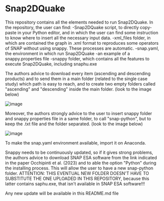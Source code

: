 # Snap2DQuake

This repository contains all the elements needed to run Snap2DQuake.
In the repository, the user can find:
-Snap2DQuake script, to directly copy-paste in your Python editor, and in which the user can find some instruction to know where to insert all the necessary input data.
-xml_files folder, in which are contained the graph in .xml format to reproduces some operators of SNAP without using snappy. These processes are automatic.
-snap.yaml, the environment in which run Snap2DQuake
-an example of a snappy.properties file
-snappy folder, which contains all the features to execute Snap2DQuake, including snaphu.exe


The authors advice to download every item (ascending and descending products) and to send them in a main folder (related to the single case study) which path is easy to reach, and to create two empty folders called "ascending" and "descending" inside the main folder. (look to the image below)

![image](https://github.com/navre6/Snap2DQuake/assets/134698198/3ddadca9-ca74-4778-8bde-ea2e9c7c5fbb)


Moreover, the authors strongly advice to the user to insert snappy folder and snappy properties file in a same folder, to call "snap-python", but to keep the .txt file and the folder separated. (look to the image below)

![image](https://github.com/navre6/Snap2DQuake/assets/134698198/6055817a-cd0c-48d7-922c-eb13cb659fb7)


To make the snap.yaml environment available, import it on Anaconda.

Snappy needs to be continuously updated, so if it gives strong problems, the authors advice to download SNAP ESA software from the link indicated in the paper Occhipinti et al. (2023) and to able the option "Python" during the installing process.
This will allow the user to have a new snap-python folder. ATTENTION: THIS EVENTUAL NEW FOLDER DOESN'T HAVE TO SUBSTITUTE THE ONE UPLOADED IN THIS REPOSITORY, because this latter contains saphu.exe, that isn't available in SNAP ESA software!!!

Any new update will be available in this README.md file
